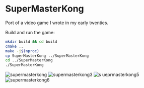 # SuperMasterKong
Port of a video game I wrote in my early twenties. 


Build and run the game:
```bash
mkdir build && cd build
cmake ..
make -j$(nproc)
cp SuperMasterKong ../SuperMasterKong
cd ../SuperMasterKong
./SuperMasterKong
```

![supermasterkong](https://github.com/user-attachments/assets/7116741e-209f-4160-a0a5-8ea42f871af8)
![supermasterkong3](https://github.com/user-attachments/assets/14e4030f-70ee-4731-b587-bc6d34b61774)
![s ueprmasterkong5](https://github.com/user-attachments/assets/a0a43278-4cc7-4dbc-9b60-9cd57e413136)
![supermasterkong6](https://github.com/user-attachments/assets/5a2652c0-622c-484d-8654-cf8981b11df9)
